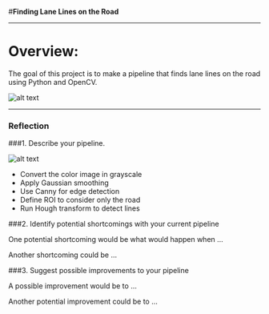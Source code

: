 #**Finding Lane Lines on the Road** 


[//]: # (Image References)

[image1]: ./examples/grayscale.jpg "Grayscale"
[original]: .test_images/solidWhiteRight.jpg

---
# Overview:

The goal of this project is to make a pipeline that finds lane lines on the road using Python and OpenCV.


![alt text][original]

---

### Reflection

###1. Describe your pipeline.

![alt text][image1]

* Convert the color image in grayscale
* Apply Gaussian smoothing
* Use Canny for edge detection
* Define ROI to consider only the road
* Run Hough transform to detect lines




###2. Identify potential shortcomings with your current pipeline


One potential shortcoming would be what would happen when ... 

Another shortcoming could be ...


###3. Suggest possible improvements to your pipeline

A possible improvement would be to ...

Another potential improvement could be to ...
